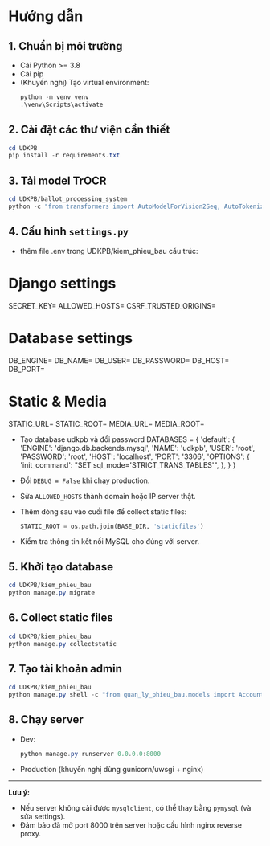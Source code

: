# Hướng dẫn

## 1. Chuẩn bị môi trường

- Cài Python >= 3.8
- Cài pip
- (Khuyến nghị) Tạo virtual environment:
  ```powershell
  python -m venv venv
  .\venv\Scripts\activate
  ```

## 2. Cài đặt các thư viện cần thiết

```powershell
cd UDKPB
pip install -r requirements.txt
```

## 3. Tải model TrOCR

```powershell
cd UDKPB/ballot_processing_system
python -c "from transformers import AutoModelForVision2Seq, AutoTokenizer, AutoProcessor; AutoModelForVision2Seq.from_pretrained('microsoft/trocr-base-printed', cache_dir='model_trocr'); AutoTokenizer.from_pretrained('microsoft/trocr-base-printed', cache_dir='model_trocr'); AutoProcessor.from_pretrained('microsoft/trocr-base-printed', cache_dir='model_trocr')"
```

## 4. Cấu hình `settings.py`
- thêm file .env trong UDKPB/kiem_phieu_bau
cấu trúc:
# Django settings
SECRET_KEY=
ALLOWED_HOSTS=
CSRF_TRUSTED_ORIGINS=

# Database settings
DB_ENGINE=
DB_NAME=
DB_USER=
DB_PASSWORD=
DB_HOST=
DB_PORT=

# Static & Media
STATIC_URL=
STATIC_ROOT=
MEDIA_URL=
MEDIA_ROOT=


- Tạo database udkpb và đổi password
DATABASES = {
    'default': {
        'ENGINE': 'django.db.backends.mysql',
        'NAME': 'udkpb',
        'USER': 'root',
        'PASSWORD': 'root',
        'HOST': 'localhost',
        'PORT': '3306',
        'OPTIONS': {
            'init_command': "SET sql_mode='STRICT_TRANS_TABLES'",
        },
    }
}

- Đổi `DEBUG = False` khi chạy production.
- Sửa `ALLOWED_HOSTS` thành domain hoặc IP server thật.
- Thêm dòng sau vào cuối file để collect static files:
  ```python
  STATIC_ROOT = os.path.join(BASE_DIR, 'staticfiles')
  ```
- Kiểm tra thông tin kết nối MySQL cho đúng với server.

## 5. Khởi tạo database

```powershell
cd UDKPB/kiem_phieu_bau
python manage.py migrate
```

## 6. Collect static files

```powershell
cd UDKPB/kiem_phieu_bau
python manage.py collectstatic
```
## 7. Tạo tài khoản admin

```powershell
cd UDKPB/kiem_phieu_bau
python manage.py shell -c "from quan_ly_phieu_bau.models import Account; Account.objects.create_user('admin', password='1', role='admin')"
```
## 8. Chạy server

- Dev:
  ```powershell
  python manage.py runserver 0.0.0.0:8000
  ```
- Production (khuyến nghị dùng gunicorn/uwsgi + nginx)

---

**Lưu ý:**

- Nếu server không cài được `mysqlclient`, có thể thay bằng `pymysql` (và sửa settings).
- Đảm bảo đã mở port 8000 trên server hoặc cấu hình nginx reverse proxy.
